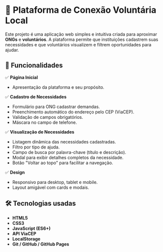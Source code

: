 # 🌟 Plataforma de Conexão Voluntária Local

Este projeto é uma aplicação web simples e intuitiva criada para aproximar **ONGs** e **voluntários**. A plataforma permite que instituições cadastrem suas necessidades e que voluntários visualizem e filtrem oportunidades para ajudar.

## 🚀 Funcionalidades

✅ **Página Inicial**
- Apresentação da plataforma e seu propósito.

✅ **Cadastro de Necessidades**
- Formulário para ONG cadastrar demandas.
- Preenchimento automático do endereço pelo CEP (ViaCEP).
- Validação de campos obrigatórios.
- Máscara no campo de telefone.

✅ **Visualização de Necessidades**
- Listagem dinâmica das necessidades cadastradas.
- Filtro por tipo de ajuda.
- Campo de busca por palavra-chave (título e descrição).
- Modal para exibir detalhes completos da necessidade.
- Botão "Voltar ao topo" para facilitar a navegação.

✅ **Design**
- Responsivo para desktop, tablet e mobile.
- Layout amigável com cards e modais.

## 🛠️ Tecnologias usadas

- **HTML5**
- **CSS3**
- **JavaScript (ES6+)**
- **API ViaCEP**
- **LocalStorage**
- **Git / GitHub / GitHub Pages**

